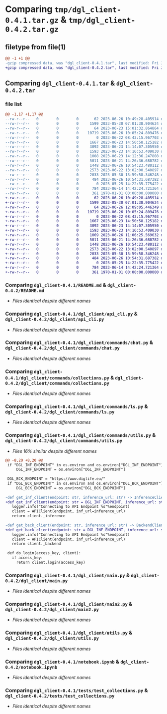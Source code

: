 # Comparing `tmp/dgl_client-0.4.1.tar.gz` & `tmp/dgl_client-0.4.2.tar.gz`

## filetype from file(1)

```diff
@@ -1 +1 @@
-gzip compressed data, was "dgl_client-0.4.1.tar", last modified: Fri Jan  1 00:00:00 2016, max compression
+gzip compressed data, was "dgl_client-0.4.2.tar", last modified: Fri Jan  1 00:00:00 2016, max compression
```

## Comparing `dgl_client-0.4.1.tar` & `dgl_client-0.4.2.tar`

### file list

```diff
@@ -1,17 +1,17 @@
--rw-r--r--   0        0        0       62 2023-06-26 10:49:28.405914 dgl_client-0.4.1/.gitignore
--rw-r--r--   0        0        0     1599 2023-05-30 07:01:38.904624 dgl_client-0.4.1/README.md
--rw-r--r--   0        0        0       64 2023-06-23 15:01:32.864864 dgl_client-0.4.1/dgl_client/__init__.py
--rw-r--r--   0        0        0    10719 2023-06-26 10:05:24.809476 dgl_client-0.4.1/dgl_client/api_cli.py
--rw-r--r--   0        0        0        0 2023-06-22 08:43:15.967703 dgl_client-0.4.1/dgl_client/commands/__init__.py
--rw-r--r--   0        0        0     1667 2023-06-23 14:50:58.125182 dgl_client-0.4.1/dgl_client/commands/chat.py
--rw-r--r--   0        0        0     3092 2023-06-23 14:14:07.305950 dgl_client-0.4.1/dgl_client/commands/collections.py
--rw-r--r--   0        0        0     1593 2023-06-23 14:16:53.409030 dgl_client-0.4.1/dgl_client/commands/ls.py
--rw-r--r--   0        0        0     1008 2023-06-23 14:12:36.247808 dgl_client-0.4.1/dgl_client/commands/utils.py
--rw-r--r--   0        0        0     5011 2023-06-21 14:26:36.680782 dgl_client-0.4.1/dgl_client/main.py
--rw-r--r--   0        0        0     1448 2023-06-26 10:54:23.480112 dgl_client-0.4.1/dgl_client/main2.py
--rw-r--r--   0        0        0     2573 2023-06-22 13:02:00.540897 dgl_client-0.4.1/dgl_client/utils.py
--rw-r--r--   0        0        0     2033 2023-05-30 13:59:58.346248 dgl_client-0.4.1/notebook.ipynb
--rw-r--r--   0        0        0      484 2023-06-26 10:54:31.687382 dgl_client-0.4.1/pyproject.toml
--rw-r--r--   0        0        0        0 2023-05-25 14:22:35.775422 dgl_client-0.4.1/tests/__init__.py
--rw-r--r--   0        0        0      784 2023-06-14 14:42:24.721364 dgl_client-0.4.1/tests/test_collections.py
--rw-r--r--   0        0        0      361 1970-01-01 00:00:00.000000 dgl_client-0.4.1/PKG-INFO
+-rw-r--r--   0        0        0       62 2023-06-26 10:49:28.405914 dgl_client-0.4.2/.gitignore
+-rw-r--r--   0        0        0     1599 2023-05-30 07:01:38.904624 dgl_client-0.4.2/README.md
+-rw-r--r--   0        0        0       64 2023-06-26 12:09:05.446349 dgl_client-0.4.2/dgl_client/__init__.py
+-rw-r--r--   0        0        0    10719 2023-06-26 10:05:24.809476 dgl_client-0.4.2/dgl_client/api_cli.py
+-rw-r--r--   0        0        0        0 2023-06-22 08:43:15.967703 dgl_client-0.4.2/dgl_client/commands/__init__.py
+-rw-r--r--   0        0        0     1667 2023-06-23 14:50:58.125182 dgl_client-0.4.2/dgl_client/commands/chat.py
+-rw-r--r--   0        0        0     3092 2023-06-23 14:14:07.305950 dgl_client-0.4.2/dgl_client/commands/collections.py
+-rw-r--r--   0        0        0     1593 2023-06-23 14:16:53.409030 dgl_client-0.4.2/dgl_client/commands/ls.py
+-rw-r--r--   0        0        0     1069 2023-06-26 11:06:25.569632 dgl_client-0.4.2/dgl_client/commands/utils.py
+-rw-r--r--   0        0        0     5011 2023-06-21 14:26:36.680782 dgl_client-0.4.2/dgl_client/main.py
+-rw-r--r--   0        0        0     1448 2023-06-26 10:54:23.480112 dgl_client-0.4.2/dgl_client/main2.py
+-rw-r--r--   0        0        0     2573 2023-06-22 13:02:00.540897 dgl_client-0.4.2/dgl_client/utils.py
+-rw-r--r--   0        0        0     2033 2023-05-30 13:59:58.346248 dgl_client-0.4.2/notebook.ipynb
+-rw-r--r--   0        0        0      484 2023-06-26 10:54:31.687382 dgl_client-0.4.2/pyproject.toml
+-rw-r--r--   0        0        0        0 2023-05-25 14:22:35.775422 dgl_client-0.4.2/tests/__init__.py
+-rw-r--r--   0        0        0      784 2023-06-14 14:42:24.721364 dgl_client-0.4.2/tests/test_collections.py
+-rw-r--r--   0        0        0      361 1970-01-01 00:00:00.000000 dgl_client-0.4.2/PKG-INFO
```

### Comparing `dgl_client-0.4.1/README.md` & `dgl_client-0.4.2/README.md`

 * *Files identical despite different names*

### Comparing `dgl_client-0.4.1/dgl_client/api_cli.py` & `dgl_client-0.4.2/dgl_client/api_cli.py`

 * *Files identical despite different names*

### Comparing `dgl_client-0.4.1/dgl_client/commands/chat.py` & `dgl_client-0.4.2/dgl_client/commands/chat.py`

 * *Files identical despite different names*

### Comparing `dgl_client-0.4.1/dgl_client/commands/collections.py` & `dgl_client-0.4.2/dgl_client/commands/collections.py`

 * *Files identical despite different names*

### Comparing `dgl_client-0.4.1/dgl_client/commands/ls.py` & `dgl_client-0.4.2/dgl_client/commands/ls.py`

 * *Files identical despite different names*

### Comparing `dgl_client-0.4.1/dgl_client/commands/utils.py` & `dgl_client-0.4.2/dgl_client/commands/utils.py`

 * *Files 16% similar despite different names*

```diff
@@ -8,20 +8,20 @@
 if "DGL_INF_ENDPOINT" in os.environ and os.environ["DGL_INF_ENDPOINT"]:
     DGL_INF_ENDPOINT = os.environ["DGL_INF_ENDPOINT"]
 
 DGL_BCK_ENDPOINT = "https://www.diglife.eu/"
 if "DGL_BCK_ENDPOINT" in os.environ and os.environ["DGL_BCK_ENDPOINT"]:
     DGL_BCK_ENDPOINT = os.environ["DGL_BCK_ENDPOINT"]    
 
-def get_inf_client(endpoint: str, inference_url: str) -> InferenceClient:
+def get_inf_client(endpoint: str = DGL_INF_ENDPOINT, inference_url: str="inference") -> InferenceClient:
   logger.info("Connecting to API Endpoint %s"%endpoint)
   client = APIClient(endpoint, inf_url=inference_url)    
   return client._inference
 
-def get_back_client(endpoint: str, inference_url: str) -> BackendClient:
+def get_back_client(endpoint: str = DGL_INF_ENDPOINT, inference_url: str = "api/v1") -> BackendClient:
   logger.info("Connecting to API Endpoint %s"%endpoint)
   client = APIClient(endpoint, inf_url=inference_url)    
   return client._backend
 
 def do_login(access_key, client):
   if access_key:
     return client.login(access_key)
```

### Comparing `dgl_client-0.4.1/dgl_client/main.py` & `dgl_client-0.4.2/dgl_client/main.py`

 * *Files identical despite different names*

### Comparing `dgl_client-0.4.1/dgl_client/main2.py` & `dgl_client-0.4.2/dgl_client/main2.py`

 * *Files identical despite different names*

### Comparing `dgl_client-0.4.1/dgl_client/utils.py` & `dgl_client-0.4.2/dgl_client/utils.py`

 * *Files identical despite different names*

### Comparing `dgl_client-0.4.1/notebook.ipynb` & `dgl_client-0.4.2/notebook.ipynb`

 * *Files identical despite different names*

### Comparing `dgl_client-0.4.1/tests/test_collections.py` & `dgl_client-0.4.2/tests/test_collections.py`

 * *Files identical despite different names*

